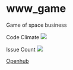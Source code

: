 # www_game
Game of space business


Code Climate <a href="https://codeclimate.com/github/Dragonius/www_game"><img src="https://codeclimate.com/github/Dragonius/www_game/badges/gpa.svg" /></a>

Issue Count <a href="https://codeclimate.com/github/Dragonius/www_game"><img src="https://codeclimate.com/github/Dragonius/www_game/badges/issue_count.svg" /></a>

<a href="https://www.openhub.net/p/www_game">Openhub</a>
